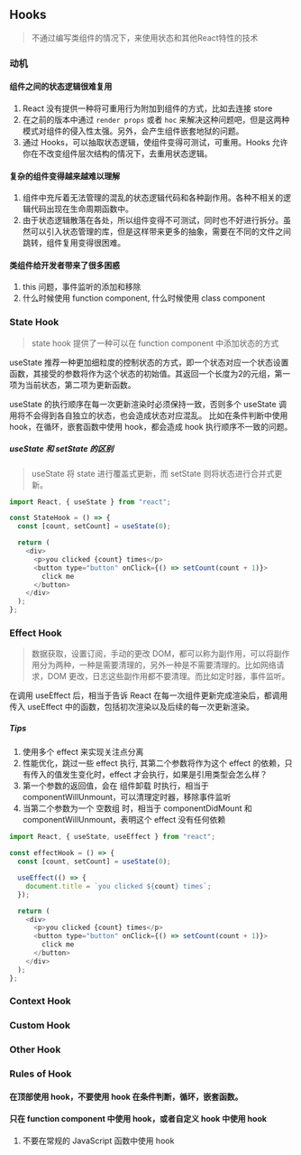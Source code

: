 
## Hooks
> 不通过编写类组件的情况下，来使用状态和其他React特性的技术

### 动机
#### 组件之间的状态逻辑很难复用
1. React 没有提供一种将可重用行为附加到组件的方式，比如去连接 store
2. 在之前的版本中通过 `render props` 或者 `hoc` 来解决这种问题吧，但是这两种模式对组件的侵入性太强。另外，会产生组件嵌套地狱的问题。
3. 通过 Hooks，可以抽取状态逻辑，使组件变得可测试，可重用。Hooks 允许你在不改变组件层次结构的情况下，去重用状态逻辑。
#### 复杂的组件变得越来越难以理解
1. 组件中充斥着无法管理的混乱的状态逻辑代码和各种副作用。各种不相关的逻辑代码出现在生命周期函数中。
2. 由于状态逻辑散落在各处，所以组件变得不可测试，同时也不好进行拆分。虽然可以引入状态管理的库，但是这样带来更多的抽象，需要在不同的文件之间跳转，组件复用变得很困难。
#### 类组件给开发者带来了很多困惑
1. this 问题，事件监听的添加和移除
2. 什么时候使用 function component, 什么时候使用 class component

### State Hook
> state hook 提供了一种可以在 function component 中添加状态的方式

useState 推荐一种更加细粒度的控制状态的方式，即一个状态对应一个状态设置函数，其接受的参数将作为这个状态的初始值。其返回一个长度为2的元组，第一项为当前状态，第二项为更新函数。

useState 的执行顺序在每一次更新渲染时必须保持一致，否则多个 useState 调用将不会得到各自独立的状态，也会造成状态对应混乱。
比如在条件判断中使用 hook，在循环，嵌套函数中使用 hook，都会造成 hook 执行顺序不一致的问题。

##### useState 和 setState 的区别
> useState 将 state 进行覆盖式更新，而 setState 则将状态进行合并式更新。

``` javascript
import React, { useState } from "react";

const StateHook = () => {
  const [count, setCount] = useState(0);

  return (
    <div>
      <p>you clicked {count} times</p>
      <button type="button" onClick={() => setCount(count + 1)}>
        click me
      </button>
    </div>
  );
};

```
### Effect Hook
> 数据获取，设置订阅，手动的更改 DOM，都可以称为副作用，可以将副作用分为两种，一种是需要清理的，另外一种是不需要清理的。比如网络请求，DOM 更改，日志这些副作用都不要清理。而比如定时器，事件监听。

在调用 useEffect 后，相当于告诉 React 在每一次组件更新完成渲染后，都调用传入 useEffect 中的函数，包括初次渲染以及后续的每一次更新渲染。

##### Tips
1. 使用多个 effect 来实现关注点分离
2. 性能优化，跳过一些 effect 执行, 其第二个参数将作为这个 effect 的依赖，只有传入的值发生变化时，effect 才会执行，如果是引用类型会怎么样？
3. 第一个参数的返回值，会在 组件卸载 时执行，相当于 componentWillUnmount，可以清理定时器，移除事件监听
4. 当第二个参数为一个 空数组 时，相当于 componentDidMount 和 componentWillUnmount，表明这个 effect 没有任何依赖

``` javascript
import React, { useState, useEffect } from "react";

const effectHook = () => {
  const [count, setCount] = useState(0);

  useEffect(() => {
    document.title = `you clicked ${count} times`;
  });

  return (
    <div>
      <p>you clicked {count} times</p>
      <button type="button" onClick={() => setCount(count + 1)}>
        click me
      </button>
    </div>
  );
};
```

### Context Hook

### Custom Hook

### Other Hook

### Rules of Hook
#### 在顶部使用 hook，不要使用 hook 在条件判断，循环，嵌套函数。
#### 只在 function component 中使用 hook，或者自定义 hook 中使用 hook
1. 不要在常规的 JavaScript 函数中使用 hook
